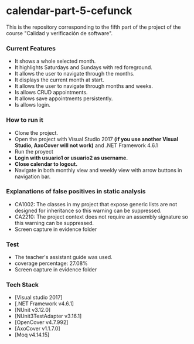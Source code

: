 # calendar-part-5-cefunck

This is the repository corresponding to the fifth part of the project of the course "Calidad y verificación de software".

### Current Features

  - It shows a whole selected month.
  - It highlights Saturdays and Sundays with red foreground.
  - It allows the user to navigate through the months.
  - It displays the current month at start.
  - It allows the user to navigate through months and weeks.
  - Is allows CRUD appointments.
  - It allows save appointments persistently.
  - Is allows login.

### How to run it

  - Clone the project.
  - Open the project with Visual Studio 2017 **(if you use another Visual Studio, AxoCover will not work)** and .NET Framework 4.6.1
  - Run the proyect
  - **Login with usuario1 or usuario2 as username.**
  - **Close calendar to logout.**
  - Navigate in both monthly view and weekly view with arrow buttons in navigation bar.
  
### Explanations of false positives in static analysis

  - CA1002: The classes in my project that expose generic lists are not designed for inheritance so this warning can be suppressed.
  - CA2210: The project context does not require an assembly signature so this warning can be suppressed.
  - Screen capture in evidence folder
  
### Test
  - The teacher's assistant guide was used.
  - coverage percentage: 27.08% 
  - Screen capture in evidence folder
  
### Tech Stack

  - [Visual studio 2017]
  - [.NET Framework v4.6.1]
  - [NUnit v3.12.0]
  - [NUnit3TestAdapter v3.16.1]
  - [OpenCover v4.7.992]
  - [AxoCover v1.1.7.0]
  - [Moq v4.14.15]

